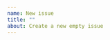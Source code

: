 ```yaml
---
name: New issue
title: ""
about: Create a new empty issue
---
```


<!-- _English or Spanish is ok._ -->
